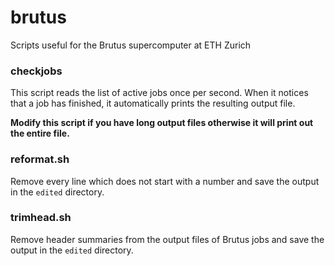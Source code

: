 # brutus
Scripts useful for the Brutus supercomputer at ETH Zurich

### checkjobs

This script reads the list of active jobs once per second. When it notices that a job has finished, it automatically prints the resulting output file.

**Modify this script if you have long output files otherwise it will print out the entire file.**

### reformat.sh

Remove every line which does not start with a number and save the output in the `edited` directory.

### trimhead.sh

Remove header summaries from the output files of Brutus jobs and save the output in the `edited` directory.
